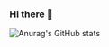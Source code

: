 ### Hi there 👋

<!-- [![Weston's GitHub stats](https://github-readme-stats.vercel.app/api?username=wmauz677)](https://github.com/anuraghazra/github-readme-stats) -->
![Anurag's GitHub stats](https://github-readme-stats.vercel.app/api?username=wmauz677&show_icons=true&theme=cobalt)


<!--
**wmauz677/wmauz677** is a ✨ _special_ ✨ repository because its `README.md` (this file) appears on your GitHub profile.

Here are some ideas to get you started:

- 🔭 I’m currently working on ...
- 🌱 I’m currently learning ...
- 👯 I’m looking to collaborate on ...
- 🤔 I’m looking for help with ...
- 💬 Ask me about ...
- 📫 How to reach me: ...
- 😄 Pronouns: ...
- ⚡ Fun fact: ...
-->
